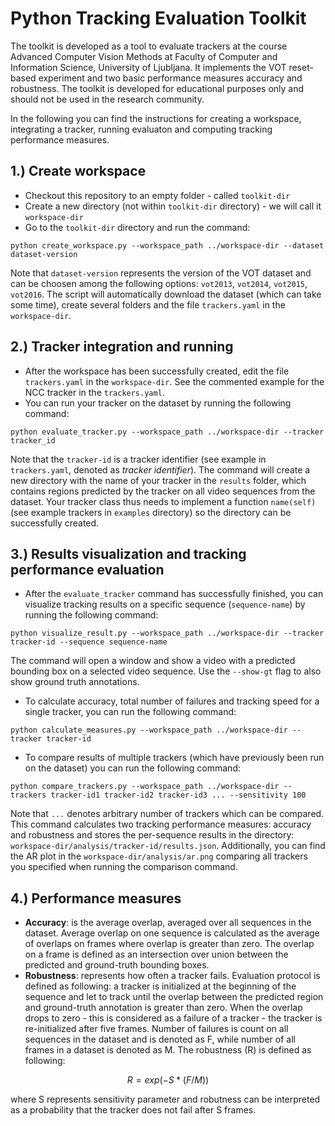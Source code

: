 # Python Tracking Evaluation Toolkit

The toolkit is developed as a tool to evaluate trackers at the course Advanced Computer Vision Methods at Faculty of Computer and Information Science, University of Ljubljana. It implements the VOT reset-based experiment and two basic performance measures accuracy and robustness. The toolkit is developed for educational purposes only and should not be used in the research community.

In the following you can find the instructions for creating a workspace, integrating a tracker, running evaluaton and computing tracking performance measures.

## 1.) Create workspace
- Checkout this repository to an empty folder - called `toolkit-dir` </br>
- Create a new directory (not within `toolkit-dir` directory) - we will call it `workspace-dir` </br>
- Go to the `toolkit-dir` directory and run the command: 
```console
python create_workspace.py --workspace_path ../workspace-dir --dataset dataset-version
```
Note that `dataset-version` represents the version of the VOT dataset and can be choosen among the following options: `vot2013`, `vot2014`, `vot2015`, `vot2016`. The script will automatically download the dataset (which can take some time), create several folders and the file `trackers.yaml` in the `workspace-dir`. 

## 2.) Tracker integration and running
- After the workspace has been successfully created, edit the file `trackers.yaml` in the `workspace-dir`. See the commented example for the NCC tracker in the `trackers.yaml`.
- You can run your tracker on the dataset by running the following command:
```console
python evaluate_tracker.py --workspace_path ../workspace-dir --tracker tracker_id
```
Note that the `tracker-id` is a tracker identifier (see example in `trackers.yaml`, denoted as <i>tracker identifier</i>). The command will create a new directory with the name of your tracker in the `results` folder, which contains regions predicted by the tracker on all video sequences from the dataset. Your tracker class thus needs to implement a function `name(self)` (see example trackers in `examples` directory) so the directory can be successfully created.

## 3.) Results visualization and tracking performance evaluation
- After the `evaluate_tracker` command has successfully finished, you can visualize tracking results on a specific sequence (`sequence-name`) by running the following command:
```console
python visualize_result.py --workspace_path ../workspace-dir --tracker tracker-id --sequence sequence-name
```
The command will open a window and show a video with a predicted bounding box on a selected video sequence. Use the `--show-gt` flag to also show ground truth annotations.
- To calculate accuracy, total number of failures and tracking speed for a single tracker, you can run the following command:
```console
python calculate_measures.py --workspace_path ../workspace-dir --tracker tracker-id
```
- To compare results of multiple trackers (which have previously been run on the dataset) you can run the following command:
```console
python compare_trackers.py --workspace_path ../workspace-dir --trackers tracker-id1 tracker-id2 tracker-id3 ... --sensitivity 100
```
Note that `...` denotes arbitrary number of trackers which can be compared. This command calculates two tracking performance measures: accuracy and robustness and stores the per-sequence results in the directory: `workspace-dir/analysis/tracker-id/results.json`. Additionally, you can find the AR plot in the `workspace-dir/analysis/ar.png` comparing all trackers you specified when running the comparison command.

## 4.) Performance measures
- <b>Accuracy</b>: is the average overlap, averaged over all sequences in the dataset. Average overlap on one sequence is calculated as the average of overlaps on frames where overlap is greater than zero. The overlap on a frame is defined as an intersection over union between the predicted and ground-truth bounding boxes.
- <b>Robustness</b>: represents how often a tracker fails. Evaluation protocol is defined as following: a tracker is initialized at the beginning of the sequence and let to track until the overlap between the predicted region and ground-truth annotation is greater than zero. When the overlap drops to zero - this is considered as a failure of a tracker - the tracker is re-initialized after five frames. Number of failures is count on all sequences in the dataset and is denoted as F, while number of all frames in a dataset is denoted as M. The robustness (R) is defined as following:
```math
R = exp(- S * (F / M))
```
where S represents sensitivity parameter and robutness can be interpreted as a probability that the tracker does not fail after S frames.
